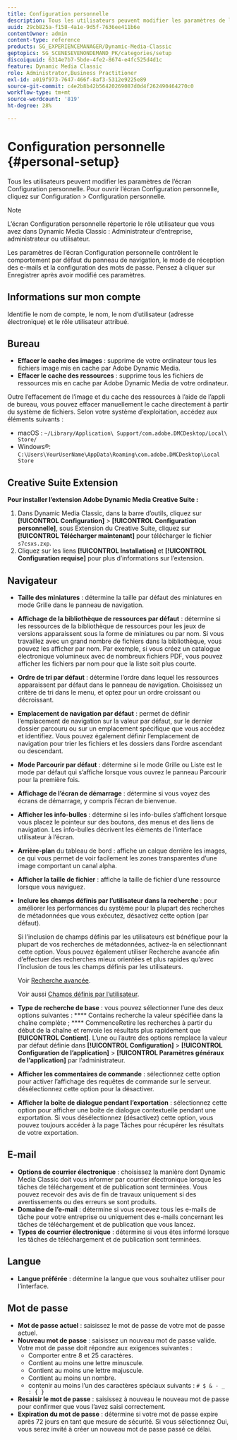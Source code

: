 ```yaml
---
title: Configuration personnelle
description: Tous les utilisateurs peuvent modifier les paramètres de l’écran Configuration personnelle de Dynamic Media Classic.
uuid: 29cb825a-f158-4a1e-9d5f-7636ee411b6e
contentOwner: admin
content-type: reference
products: SG_EXPERIENCEMANAGER/Dynamic-Media-Classic
geptopics: SG_SCENESEVENONDEMAND_PK/categories/setup
discoiquuid: 6314e7b7-5bde-4fe2-8674-e4fc525d4d1c
feature: Dynamic Media Classic
role: Administrator,Business Practitioner
exl-id: a019f973-7647-466f-8af3-5312e9225e89
source-git-commit: c4e2b8b42b56420269087d0d4f262490464270c0
workflow-type: tm+mt
source-wordcount: '819'
ht-degree: 28%

---
```


# Configuration personnelle {#personal-setup}

Tous les utilisateurs peuvent modifier les paramètres de l’écran Configuration personnelle. Pour ouvrir l’écran Configuration personnelle, cliquez sur Configuration > Configuration personnelle.

>[!NOTE]
>
>L’écran Configuration personnelle répertorie le rôle utilisateur que vous avez dans Dynamic Media Classic : Administrateur d’entreprise, administrateur ou utilisateur.

Les paramètres de l’écran Configuration personnelle contrôlent le comportement par défaut du panneau de navigation, le mode de réception des e-mails et la configuration des mots de passe. Pensez à cliquer sur Enregistrer après avoir modifié ces paramètres.

## Informations sur mon compte

Identifie le nom de compte, le nom, le nom d’utilisateur (adresse électronique) et le rôle utilisateur attribué.

## Bureau

* **Effacer le cache des images**  : supprime de votre ordinateur tous les fichiers image mis en cache par Adobe Dynamic Media.
* **Effacer le cache des ressources**  : supprime tous les fichiers de ressources mis en cache par Adobe Dynamic Media de votre ordinateur.

Outre l’effacement de l’image et du cache des ressources à l’aide de l’appli de bureau, vous pouvez effacer manuellement le cache directement à partir du système de fichiers. Selon votre système d’exploitation, accédez aux éléments suivants :

* macOS : `~/Library/Application\ Support/com.adobe.DMCDesktop/Local\ Store/`
* Windows®: `C:\Users\YourUserName\AppData\Roaming\com.adobe.DMCDesktop\Local Store`

## Creative Suite Extension

**Pour installer l’extension Adobe Dynamic Media Creative Suite :**

1. Dans Dynamic Media Classic, dans la barre d’outils, cliquez sur **[!UICONTROL Configuration]** > **[!UICONTROL Configuration personnelle]**, sous Extension du Creative Suite, cliquez sur **[!UICONTROL Télécharger maintenant]** pour télécharger le fichier `s7csxs.zxp`.
1. Cliquez sur les liens **[!UICONTROL Installation]** et **[!UICONTROL Configuration requise]** pour plus d’informations sur l’extension.

<!--    A readme file is included at the root of the unzipped file to provide you with additional information about the extension.

1. Depending on your installed operating system, do one of the following: -->

<!-- #### Windows

|If you are running|Do this|
|--- |--- |
|Adobe Illustrator 18 in Adobe Creative Cloud 2014|<ul><li>From the root of the unzipped folder, click CC-2014.</li><li>Depending on the bit version of Adobe Illustrator that you are using, click win32 or win64.</li><li>Click libraries > flame, and then copy `aflame.dll` to Adobe Illustrator's executable folder. For example, `C:\Program Files\Adobe\Adobe Illustrator CC 2014\Support Files\Contents\Windows`. </li></ul><br/>**Note**: This example path is for the 64-bit location; the 32-bit location may fall under Program Files (x86) instead. <br/><ul><li>Return to the same libraries folder, click flamingo, and then copy `aflamingo.dll` to the same Adobe Illustrator executable folder that you used in the previous step. </li><li>Return to the win32 or win64 folder that you selected in step 2, and then copy `AdobeS7FXGFileFormat.aip` to Adobe Illustrator's plug-ins folder. For example, `C:\Program Files\Adobe\Adobe Illustrator CC 2014\Plug-ins\Illustrator Formats`. </li></ul> <br/>**Note**: This example path is for the 64-bit location; the 32-bit location may fall under Program Files (x86) instead.|
|Adobe Illustrator 17 in Adobe Creative Cloud|<ul><li>From the root of the unzipped folder, click CC. </li><li>Depending on the bit version of Adobe Illustrator that you are using, click win32 or win64.</li><li> Copy `AdobeS7FXGFileFormat.aip` to Adobe Illustrator's plug-ins folder. For example, `C:\Program Files\Adobe\Adobe Illustrator CC (64 Bit)\Plug-ins\Illustrator Formats`.</li></ul><br/>**Note**: This example path is for the 64-bit location; the 32-bit location may fall under Program Files (x86) instead.|
|Adobe Illustrator 16 in Adobe Creative Suite 6|<ul><li>From the root of the unzipped folder, click 6.0. </li><li>Depending on the bit version of Adobe Illustrator that you are using, click win32 or win64. </li><li>Copy AdobeS7FXGFileFormat.aip to Adobe Illustrator's plug-ins folder. For example, `C:\Program Files\Adobe\Adobe Illustrator CS6 (64 Bit)\Plug-ins\Illustrator Formats`.</li></ul><br/>**Note**: This example path is for the 64-bit location; the 32-bit location may fall under Program Files (x86) instead.|

#### Mac

|If you are running|Do this|
|--- |--- |
|Adobe Illustrator 18 in Adobe Creative Cloud 2014|<ul><li>From the root of the unzipped folder, click CC-2014 > mac64.</li><li>Click libraries > flame, and then copy the `aflame.framework` folder to Adobe Illustrator package contents folder. For example, `/Applications/Adobe Illustrator CC 2014/ Illustrator.app/Contents/Frameworks/`. (To open Adobe Illustrator’s package contents folder, right-click on the Adobe illustrator CC 2014 icon and click Show Package Contents from context menu).</li><li>Return to the same libraries folder, click `flamingo`, and then copy the `aflamingo.framework` folder to the same Adobe Illustrator package contents folder that you used in the previous step.</li><li>Return to the mac64 folder that you selected in step 1, and then copy the `AdobeS7FXGFileFormat.aip` folder to Adobe Illustrator’s plug-in folder. For example, `/Applications/Adobe Illustrator CC 2014/Plug-ins/Illustrator Formats/`.</li></ul><br/>|
|Adobe Illustrator 17 in Adobe Creative Cloud|<ul><li>From the root of the unzipped folder, click CC > mac64</li><li>Copy the `AdobeS7FXGFileFormat.aip` folder to Adobe Illustrator’s plug-in folder. For example, `/Applications/Adobe Illustrator CC/Plug-ins/Illustrator Formats/`.</li></ul><br/>|
|Adobe Illustrator 16 in Adobe Creative Suite 6|<ul><li>From the root of the unzipped folder, click 6.0 > mac64</li><li>Copy the `AdobeS7FXGFileFormat.aip` folder to Adobe Illustrator’s plug-in folder. For example, `/Applications/Adobe Illustrator CS6/Plug-ins/Illustrator Formats/`.</li></ul>|

The plug-in is now available for you to use in Adobe Illustrator. -->

## Navigateur

* **Taille des miniatures**  : détermine la taille par défaut des miniatures en mode Grille dans le panneau de navigation.
* **Affichage de la bibliothèque de ressources par défaut**  : détermine si les ressources de la bibliothèque de ressources pour les jeux de versions apparaissent sous la forme de miniatures ou par nom. Si vous travaillez avec un grand nombre de fichiers dans la bibliothèque, vous pouvez les afficher par nom. Par exemple, si vous créez un catalogue électronique volumineux avec de nombreux fichiers PDF, vous pouvez afficher les fichiers par nom pour que la liste soit plus courte.
* **Ordre de tri par défaut**  : détermine l’ordre dans lequel les ressources apparaissent par défaut dans le panneau de navigation. Choisissez un critère de tri dans le menu, et optez pour un ordre croissant ou décroissant.
* **Emplacement de navigation par défaut**  : permet de définir l’emplacement de navigation sur la valeur par défaut, sur le dernier dossier parcouru ou sur un emplacement spécifique que vous accédez et identifiez. Vous pouvez également définir l’emplacement de navigation pour trier les fichiers et les dossiers dans l’ordre ascendant ou descendant.
* **Mode Parcourir par défaut**  : détermine si le mode Grille ou Liste est le mode par défaut qui s’affiche lorsque vous ouvrez le panneau Parcourir pour la première fois.
* **Affichage de l’écran de démarrage**  : détermine si vous voyez des écrans de démarrage, y compris l’écran de bienvenue.
* **Afficher les info-bulles**  : détermine si les info-bulles s’affichent lorsque vous placez le pointeur sur des boutons, des menus et des liens de navigation. Les info-bulles décrivent les éléments de l’interface utilisateur à l’écran.
* **Arrière-plan**  du tableau de bord : affiche un calque derrière les images, ce qui vous permet de voir facilement les zones transparentes d’une image comportant un canal alpha.
* **Afficher la taille de fichier**  : affiche la taille de fichier d’une ressource lorsque vous naviguez.
* **Inclure les champs définis par l’utilisateur dans la recherche**  : pour améliorer les performances du système pour la plupart des recherches de métadonnées que vous exécutez, désactivez cette option (par défaut).

   Si l’inclusion de champs définis par les utilisateurs est bénéfique pour la plupart de vos recherches de métadonnées, activez-la en sélectionnant cette option. Vous pouvez également utiliser Recherche avancée afin d’effectuer des recherches mieux orientées et plus rapides qu’avec l’inclusion de tous les champs définis par les utilisateurs.

   Voir [Recherche avancée](searching-assets.md#conducting_an_advanced_search).

   Voir aussi [Champs définis par l’utilisateur](application-setup.md#user_defined_fields).

* **Type de recherche de base**  : vous pouvez sélectionner l’une des deux options suivantes :  **** Contains recherche la valeur spécifiée dans la chaîne complète ;  **** CommenceRetire les recherches à partir du début de la chaîne et renvoie les résultats plus rapidement que  **[!UICONTROL Contient]**. L’une ou l’autre des options remplace la valeur par défaut définie dans **[!UICONTROL Configuration]** > **[!UICONTROL Configuration de l’application]** > **[!UICONTROL Paramètres généraux de l’application]** par l’administrateur.
* **Afficher les commentaires de commande**  : sélectionnez cette option pour activer l’affichage des requêtes de commande sur le serveur. désélectionnez cette option pour la désactiver.
* **Afficher la boîte de dialogue pendant l’exportation**  : sélectionnez cette option pour afficher une boîte de dialogue contextuelle pendant une exportation. Si vous désélectionnez (désactivez) cette option, vous pouvez toujours accéder à la page Tâches pour récupérer les résultats de votre exportation.

## E-mail

* **Options de courrier électronique**  : choisissez la manière dont Dynamic Media Classic doit vous informer par courrier électronique lorsque les tâches de téléchargement et de publication sont terminées. Vous pouvez recevoir des avis de fin de travaux uniquement si des avertissements ou des erreurs se sont produits.
* **Domaine de l’e-mail**  : détermine si vous recevez tous les e-mails de tâche pour votre entreprise ou uniquement des e-mails concernant les tâches de téléchargement et de publication que vous lancez.
* **Types de courrier électronique**  : détermine si vous êtes informé lorsque les tâches de téléchargement et de publication sont terminées.

## Langue

* **Langue préférée**  : détermine la langue que vous souhaitez utiliser pour l’interface.

## Mot de passe

* **Mot de passe actuel**  : saisissez le mot de passe de votre mot de passe actuel.
* **Nouveau mot de passe**  : saisissez un nouveau mot de passe valide. Votre mot de passe doit répondre aux exigences suivantes :
   * Comporter entre 8 et 25 caractères.
   * Contient au moins une lettre minuscule.
   * Contient au moins une lettre majuscule.
   * Contient au moins un nombre.
   * contenir au moins l’un des caractères spéciaux suivants : `# $ & - _ : { }`
* **Resaisir le mot de passe**  : saisissez à nouveau le nouveau mot de passe pour confirmer que vous l’avez saisi correctement.
* **Expiration du mot de passe**  : détermine si votre mot de passe expire après 72 jours en tant que mesure de sécurité. Si vous sélectionnez Oui, vous serez invité à créer un nouveau mot de passe passé ce délai.
